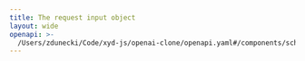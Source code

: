 ```yaml
---
title: The request input object
layout: wide
openapi: >-
  /Users/zdunecki/Code/xyd-js/openai-clone/openapi.yaml#/components/schemas/BatchRequestInput
---
```


